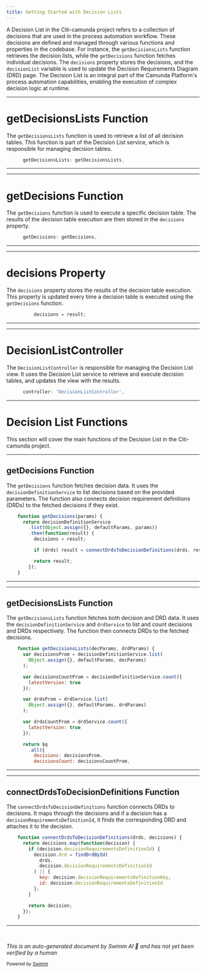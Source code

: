 ```yaml
---
title: Getting Started with Decision Lists
---
```

A Decision List in the Citi-camunda project refers to a collection of decisions that are used in the process automation workflow. These decisions are defined and managed through various functions and properties in the codebase. For instance, the `getDecisionsLists` function retrieves the decision lists, while the `getDecisions` function fetches individual decisions. The `decisions` property stores the decisions, and the `decisionList` variable is used to update the Decision Requirements Diagram (DRD) page. The Decision List is an integral part of the Camunda Platform's process automation capabilities, enabling the execution of complex decision logic at runtime.

<SwmSnippet path="/webapps/frontend/ui/cockpit/plugins/decisionList/app/views/dashboard/services/decision-list.js" line="124">

---

# getDecisionsLists Function

The `getDecisionsLists` function is used to retrieve a list of all decision tables. This function is part of the Decision List service, which is responsible for managing decision tables.

```javascript
      getDecisionsLists: getDecisionsLists,
```

---

</SwmSnippet>

<SwmSnippet path="/webapps/frontend/ui/cockpit/plugins/decisionList/app/views/dashboard/services/decision-list.js" line="125">

---

# getDecisions Function

The `getDecisions` function is used to execute a specific decision table. The results of the decision table execution are then stored in the `decisions` property.

```javascript
      getDecisions: getDecisions,
```

---

</SwmSnippet>

<SwmSnippet path="/webapps/frontend/ui/cockpit/plugins/decisionList/app/views/dashboard/services/decision-list.js" line="41">

---

# decisions Property

The `decisions` property stores the results of the decision table execution. This property is updated every time a decision table is executed using the `getDecisions` function.

```javascript
          decisions = result;
```

---

</SwmSnippet>

<SwmSnippet path="/webapps/frontend/ui/cockpit/plugins/decisionList/app/views/dashboard/views/decision-list.js" line="29">

---

# DecisionListController

The `DecisionListController` is responsible for managing the Decision List view. It uses the Decision List service to retrieve and execute decision tables, and updates the view with the results.

```javascript
      controller: 'DecisionListController',
```

---

</SwmSnippet>

# Decision List Functions

This section will cover the main functions of the Decision List in the Citi-camunda project.

<SwmSnippet path="/webapps/frontend/ui/cockpit/plugins/decisionList/app/views/dashboard/services/decision-list.js" line="37">

---

## getDecisions Function

The `getDecisions` function fetches decision data. It uses the `decisionDefinitionService` to list decisions based on the provided parameters. The function also connects decision requirement definitions (DRDs) to the fetched decisions if they exist.

```javascript
    function getDecisions(params) {
      return decisionDefinitionService
        .list(Object.assign({}, defaultParams, params))
        .then(function(result) {
          decisions = result;

          if (drds) result = connectDrdsToDecisionDefinitions(drds, result);

          return result;
        });
    }
```

---

</SwmSnippet>

<SwmSnippet path="/webapps/frontend/ui/cockpit/plugins/decisionList/app/views/dashboard/services/decision-list.js" line="62">

---

## getDecisionsLists Function

The `getDecisionsLists` function fetches both decision and DRD data. It uses the `decisionDefinitionService` and `drdService` to list and count decisions and DRDs respectively. The function then connects DRDs to the fetched decisions.

```javascript
    function getDecisionsLists(decParams, drdParams) {
      var decisionsProm = decisionDefinitionService.list(
        Object.assign({}, defaultParams, decParams)
      );

      var decisionsCountProm = decisionDefinitionService.count({
        latestVersion: true
      });

      var drdsProm = drdService.list(
        Object.assign({}, defaultParams, drdParams)
      );

      var drdsCountProm = drdService.count({
        latestVersion: true
      });

      return $q
        .all({
          decisions: decisionsProm,
          decisionsCount: decisionsCountProm,
```

---

</SwmSnippet>

<SwmSnippet path="/webapps/frontend/ui/cockpit/plugins/decisionList/app/views/dashboard/services/decision-list.js" line="101">

---

## connectDrdsToDecisionDefinitions Function

The `connectDrdsToDecisionDefinitions` function connects DRDs to decisions. It maps through the decisions and if a decision has a `decisionRequirementsDefinitionId`, it finds the corresponding DRD and attaches it to the decision.

```javascript
    function connectDrdsToDecisionDefinitions(drds, decisions) {
      return decisions.map(function(decision) {
        if (decision.decisionRequirementsDefinitionId) {
          decision.drd = findDrdById(
            drds,
            decision.decisionRequirementsDefinitionId
          ) || {
            key: decision.decisionRequirementsDefinitionKey,
            id: decision.decisionRequirementsDefinitionId
          };
        }

        return decision;
      });
    }
```

---

</SwmSnippet>

&nbsp;

*This is an auto-generated document by Swimm AI 🌊 and has not yet been verified by a human*

<SwmMeta version="3.0.0" repo-id="Z2l0aHViJTNBJTNBQ2l0aS1jYW11bmRhJTNBJTNBZ2lsYWRuYXZvdA==" repo-name="Citi-camunda" doc-type="overview"><sup>Powered by [Swimm](/)</sup></SwmMeta>
